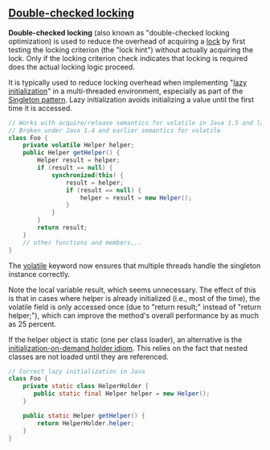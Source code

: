 [Double-checked locking](https://en.wikipedia.org/wiki/Double-checked_locking)
----------------

**Double-checked locking** (also known as "double-checked locking optimization) is used to reduce the overhead of acquiring a [lock](https://en.wikipedia.org/wiki/Lock_(computer_science)) by first testing the locking criterion (the "lock hint") without actually acquiring the lock. Only if the locking criterion check indicates that locking is required does the actual locking logic proceed.

It is typically used to reduce locking overhead when implementing "[lazy initialization](https://en.wikipedia.org/wiki/Lazy_initialization)" in a multi-threaded environment, especially as part of the [Singleton pattern](https://en.wikipedia.org/wiki/Singleton_pattern). Lazy initialization avoids initializing a value until the first time it is accessed.


```java
// Works with acquire/release semantics for volatile in Java 1.5 and later
// Broken under Java 1.4 and earlier semantics for volatile
class Foo {
    private volatile Helper helper;
    public Helper getHelper() {
        Helper result = helper;
        if (result == null) {
            synchronized(this) {
                result = helper;
                if (result == null) {
                    helper = result = new Helper();
                }
            }
        }
        return result;
    }
    // other functions and members...
}
```

The [volatile](https://en.wikipedia.org/wiki/Volatile_variable) keyword now ensures that multiple threads handle the singleton instance correctly.

Note the local variable result, which seems unnecessary. The effect of this is that in cases where helper is already initialized (i.e., most of the time), the volatile field is only accessed once (due to "return result;" instead of "return helper;"), which can improve the method's overall performance by as much as 25 percent.

If the helper object is static (one per class loader), an alternative is the [initialization-on-demand holder idiom](https://en.wikipedia.org/wiki/Initialization-on-demand_holder_idiom). This relies on the fact that nested classes are not loaded until they are referenced.


```java
// Correct lazy initialization in Java
class Foo {
    private static class HelperHolder {
       public static final Helper helper = new Helper();
    }

    public static Helper getHelper() {
        return HelperHolder.helper;
    }
}

```
